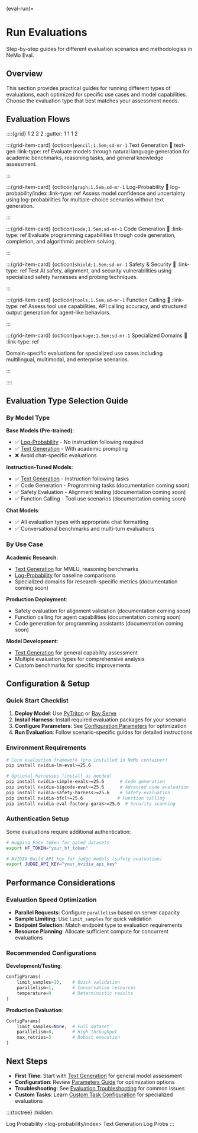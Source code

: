 (eval-run)=

# Run Evaluations

Step-by-step guides for different evaluation scenarios and methodologies in NeMo Eval.

## Overview

This section provides practical guides for running different types of evaluations, each optimized for specific use cases and model capabilities. Choose the evaluation type that best matches your assessment needs.

## Evaluation Flows

::::{grid} 1 2 2 2
:gutter: 1 1 1 2

:::{grid-item-card} {octicon}`pencil;1.5em;sd-mr-1` Text Generation
:link: text-gen
:link-type: ref
Evaluate models through natural language generation for academic benchmarks, reasoning tasks, and general knowledge assessment.

:::

:::{grid-item-card} {octicon}`graph;1.5em;sd-mr-1` Log-Probability
:link: log-probability/index
:link-type: ref
Assess model confidence and uncertainty using log-probabilities for multiple-choice scenarios without text generation.

:::

:::{grid-item-card} {octicon}`code;1.5em;sd-mr-1` Code Generation
:link:
:link-type: ref
Evaluate programming capabilities through code generation, completion, and algorithmic problem solving.

:::

:::{grid-item-card} {octicon}`shield;1.5em;sd-mr-1` Safety & Security
:link:
:link-type: ref
Test AI safety, alignment, and security vulnerabilities using specialized safety harnesses and probing techniques.

:::

:::{grid-item-card} {octicon}`tools;1.5em;sd-mr-1` Function Calling
:link:
:link-type: ref
Assess tool use capabilities, API calling accuracy, and structured output generation for agent-like behaviors.

:::

:::{grid-item-card} {octicon}`package;1.5em;sd-mr-1` Specialized Domains
:link:
:link-type: ref

Domain-specific evaluations for specialized use cases including multilingual, multimodal, and enterprise scenarios.

:::

::::

## Evaluation Type Selection Guide

### By Model Type

**Base Models (Pre-trained)**:
- ✅ [Log-Probability](log-probability/index.md) - No instruction following required
- ✅ [Text Generation](text-gen.md) - With academic prompting
- ❌ Avoid chat-specific evaluations

**Instruction-Tuned Models**:
- ✅ [Text Generation](text-gen.md) - Instruction following tasks
- ✅ Code Generation - Programming tasks (documentation coming soon)
- ✅ Safety Evaluation - Alignment testing (documentation coming soon)
- ✅ Function Calling - Tool use scenarios (documentation coming soon)

**Chat Models**:
- ✅ All evaluation types with appropriate chat formatting
- ✅ Conversational benchmarks and multi-turn evaluations

### By Use Case

**Academic Research**:
- [Text Generation](text-gen.md) for MMLU, reasoning benchmarks
- [Log-Probability](log-probability/index.md) for baseline comparisons
- Specialized domains for research-specific metrics (documentation coming soon)

**Production Deployment**:
- Safety evaluation for alignment validation (documentation coming soon)
- Function calling for agent capabilities (documentation coming soon)
- Code generation for programming assistants (documentation coming soon)

**Model Development**:
- [Text Generation](text-gen.md) for general capability assessment
- Multiple evaluation types for comprehensive analysis
- Custom benchmarks for specific improvements

## Configuration & Setup

### Quick Start Checklist

1. **Deploy Model**: Use [PyTriton](../../deployment/pytriton.md) or [Ray Serve](../../deployment/ray-serve.md)
2. **Install Harness**: Install required evaluation packages for your scenario
3. **Configure Parameters**: See [Configuration Parameters](../parameters.md) for optimization
4. **Run Evaluation**: Follow scenario-specific guides for detailed instructions

### Environment Requirements

```bash
# Core evaluation framework (pre-installed in NeMo container)
pip install nvidia-lm-eval>=25.6

# Optional harnesses (install as needed)
pip install nvidia-simple-evals>=25.6      # Code generation
pip install nvidia-bigcode-eval>=25.6      # Advanced code evaluation  
pip install nvidia-safety-harness>=25.6    # Safety evaluation
pip install nvidia-bfcl>=25.6             # Function calling
pip install nvidia-eval-factory-garak>=25.6  # Security scanning
```

### Authentication Setup

Some evaluations require additional authentication:

```bash
# Hugging Face token for gated datasets
export HF_TOKEN="your_hf_token"

# NVIDIA Build API key for judge models (safety evaluation)
export JUDGE_API_KEY="your_nvidia_api_key"


```

## Performance Considerations

### Evaluation Speed Optimization

- **Parallel Requests**: Configure `parallelism` based on server capacity
- **Sample Limiting**: Use `limit_samples` for quick validation
- **Endpoint Selection**: Match endpoint type to evaluation requirements
- **Resource Planning**: Allocate sufficient compute for concurrent evaluations

### Recommended Configurations

**Development/Testing**:
```python
ConfigParams(
    limit_samples=10,    # Quick validation
    parallelism=1,       # Conservative resources
    temperature=0        # Deterministic results
)
```

**Production Evaluation**:
```python
ConfigParams(
    limit_samples=None,  # Full dataset
    parallelism=8,       # High throughput
    max_retries=3        # Robust execution
)
```

## Next Steps

- **First Time**: Start with [Text Generation](text-gen.md) for general model assessment
- **Configuration**: Review [Parameters Guide](../parameters.md) for optimization options
- **Troubleshooting**: See [Evaluation Troubleshooting](../troubleshooting.md) for common issues
- **Custom Tasks**: Learn [Custom Task Configuration](../custom-tasks.md) for specialized evaluations


:::{toctree}
:hidden:

Log Probability <log-probability/index>
Text Generation <text-gen>
Log Probs <log-probs>
:::
